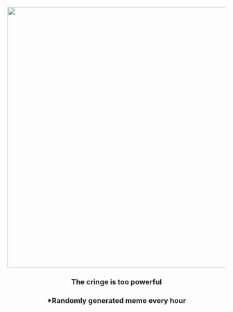 <p align="center">
        <img src="https://i.redd.it/nnw15a6z14891.jpg" width="600" height="600">
        </p>
        <h3 align="center">The cringe is too powerful</h3>
        <h3 align="center">*Randomly generated meme every hour</h3>
    